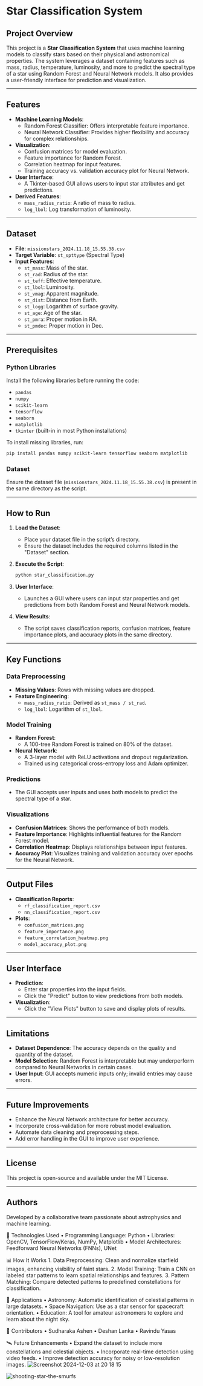 # Star Classification System

## Project Overview
This project is a **Star Classification System** that uses machine learning models to classify stars based on their physical and astronomical properties. The system leverages a dataset containing features such as mass, radius, temperature, luminosity, and more to predict the spectral type of a star using Random Forest and Neural Network models. It also provides a user-friendly interface for prediction and visualization.

---

## Features
- **Machine Learning Models**:
  - Random Forest Classifier: Offers interpretable feature importance.
  - Neural Network Classifier: Provides higher flexibility and accuracy for complex relationships.
- **Visualization**:
  - Confusion matrices for model evaluation.
  - Feature importance for Random Forest.
  - Correlation heatmap for input features.
  - Training accuracy vs. validation accuracy plot for Neural Network.
- **User Interface**:
  - A Tkinter-based GUI allows users to input star attributes and get predictions.
- **Derived Features**:
  - `mass_radius_ratio`: A ratio of mass to radius.
  - `log_lbol`: Log transformation of luminosity.

---

## Dataset
- **File**: `missionstars_2024.11.18_15.55.38.csv`
- **Target Variable**: `st_spttype` (Spectral Type)
- **Input Features**:
  - `st_mass`: Mass of the star.
  - `st_rad`: Radius of the star.
  - `st_teff`: Effective temperature.
  - `st_lbol`: Luminosity.
  - `st_vmag`: Apparent magnitude.
  - `st_dist`: Distance from Earth.
  - `st_logg`: Logarithm of surface gravity.
  - `st_age`: Age of the star.
  - `st_pmra`: Proper motion in RA.
  - `st_pmdec`: Proper motion in Dec.

---

## Prerequisites

### Python Libraries
Install the following libraries before running the code:
- `pandas`
- `numpy`
- `scikit-learn`
- `tensorflow`
- `seaborn`
- `matplotlib`
- `tkinter` (built-in in most Python installations)

To install missing libraries, run:
```bash
pip install pandas numpy scikit-learn tensorflow seaborn matplotlib
```

### Dataset
Ensure the dataset file (`missionstars_2024.11.18_15.55.38.csv`) is present in the same directory as the script.

---

## How to Run
1. **Load the Dataset**:
   - Place your dataset file in the script’s directory.
   - Ensure the dataset includes the required columns listed in the "Dataset" section.

2. **Execute the Script**:
   ```bash
   python star_classification.py
   ```

3. **User Interface**:
   - Launches a GUI where users can input star properties and get predictions from both Random Forest and Neural Network models.

4. **View Results**:
   - The script saves classification reports, confusion matrices, feature importance plots, and accuracy plots in the same directory.

---

## Key Functions

### Data Preprocessing
- **Missing Values**: Rows with missing values are dropped.
- **Feature Engineering**:
  - `mass_radius_ratio`: Derived as `st_mass / st_rad`.
  - `log_lbol`: Logarithm of `st_lbol`.

### Model Training
- **Random Forest**:
  - A 100-tree Random Forest is trained on 80% of the dataset.
- **Neural Network**:
  - A 3-layer model with ReLU activations and dropout regularization.
  - Trained using categorical cross-entropy loss and Adam optimizer.

### Predictions
- The GUI accepts user inputs and uses both models to predict the spectral type of a star.

### Visualizations
- **Confusion Matrices**: Shows the performance of both models.
- **Feature Importance**: Highlights influential features for the Random Forest model.
- **Correlation Heatmap**: Displays relationships between input features.
- **Accuracy Plot**: Visualizes training and validation accuracy over epochs for the Neural Network.

---

## Output Files
- **Classification Reports**:
  - `rf_classification_report.csv`
  - `nn_classification_report.csv`
- **Plots**:
  - `confusion_matrices.png`
  - `feature_importance.png`
  - `feature_correlation_heatmap.png`
  - `model_accuracy_plot.png`

---

## User Interface
- **Prediction**:
  - Enter star properties into the input fields.
  - Click the "Predict" button to view predictions from both models.
- **Visualization**:
  - Click the "View Plots" button to save and display plots of results.

---

## Limitations
- **Dataset Dependence**: The accuracy depends on the quality and quantity of the dataset.
- **Model Selection**: Random Forest is interpretable but may underperform compared to Neural Networks in certain cases.
- **User Input**: GUI accepts numeric inputs only; invalid entries may cause errors.

---

## Future Improvements
- Enhance the Neural Network architecture for better accuracy.
- Incorporate cross-validation for more robust model evaluation.
- Automate data cleaning and preprocessing steps.
- Add error handling in the GUI to improve user experience.

---

## License
This project is open-source and available under the MIT License.

---

## Authors
Developed by a collaborative team passionate about astrophysics and machine learning.





🧠 Technologies Used 
        •       Programming Language: Python
	•	Libraries: OpenCV, TensorFlow/Keras, NumPy, Matplotlib
	•	Model Architectures: Feedforward Neural Networks (FNNs), UNet

 📊 How It Works
        1.	Data Preprocessing: Clean and normalize starfield images, enhancing visibility of faint stars.
	2.	Model Training: Train a CNN on labeled star patterns to learn spatial relationships and features.
	3.	Pattern Matching: Compare detected patterns to predefined constellations for classification.


 🌌 Applications
        •	Astronomy: Automatic identification of celestial patterns in large datasets.
	•	Space Navigation: Use as a star sensor for spacecraft orientation.
	•	Education: A tool for amateur astronomers to explore and learn about the night sky.

 🤝 Contributors
        •	Sudharaka Ashen
	•	Deshan Lanka
	•	Ravindu Yasas

 🛰️ Future Enhancements
        •	Expand the dataset to include more constellations and celestial objects.
	•	Incorporate real-time detection using video feeds.
	•	Improve detection accuracy for noisy or low-resolution images.
![Screenshot 2024-12-03 at 20 18 15](https://github.com/user-attachments/assets/96819c79-bc41-47b2-9fa4-e391c2760580)


![shooting-star-the-smurfs](https://github.com/user-attachments/assets/42d3992a-4478-4838-a196-8974236a073a)

